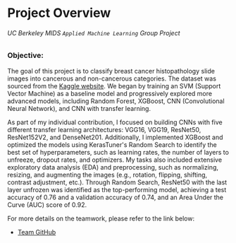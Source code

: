 # Project Overview
###### <i>UC Berkeley MIDS `Applied Machine Learning` Group Project</i>

### Objective: 
The goal of this project is to classify breast cancer histopathology slide images into cancerous and non-cancerous categories. The dataset was sourced from the [Kaggle website](https://www.kaggle.com/datasets/paultimothymooney/breast-histopathology-images). We began by training an SVM (Support Vector Machine) as a baseline model and progressively explored more advanced models, including Random Forest, XGBoost, CNN (Convolutional Neural Network), and CNN with transfer learning.

As part of my individual contribution, I focused on building CNNs with five different transfer learning architectures: VGG16, VGG19, ResNet50, ResNet152V2, and DenseNet201. Additionally, I implemented XGBoost and optimized the models using KerasTuner's Random Search to identify the best set of hyperparameters, such as learning rates, the number of layers to unfreeze, dropout rates, and optimizers. My tasks also included extensive exploratory data analysis (EDA) and preprocessing, such as normalizing, resizing, and augmenting the images (e.g., rotation, flipping, shifting, contrast adjustment, etc.). Through Random Search, ResNet50 with the last layer unfrozen was identified as the top-performing model, achieving a test accuracy of 0.76 and a validation accuracy of 0.74, and an Area Under the Curve (AUC) score of 0.92.

For more details on the teamwork, please refer to the link below:
* [Team GitHub](https://github.com/TatiannaD/w207_fall2022_mlproject//)
